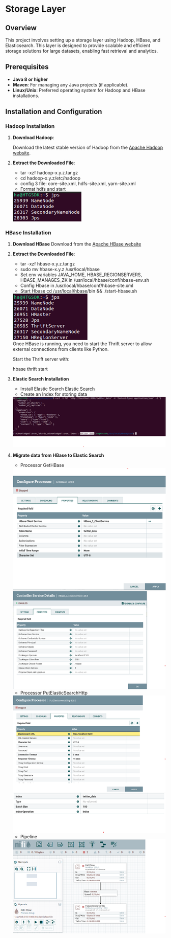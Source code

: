 # Storage Layer

## Overview

This project involves setting up a storage layer using Hadoop, HBase, and Elasticsearch. This layer is designed to provide scalable and efficient storage solutions for large datasets, enabling fast retrieval and analytics.

## Prerequisites

- **Java 8 or higher**
- **Maven**: For managing any Java projects (if applicable).
- **Linux/Unix**: Preferred operating system for Hadoop and HBase installations.

## Installation and Configuration

### Hadoop Installation

1. **Download Hadoop**:

   Download the latest stable version of Hadoop from the [Apache Hadoop website](https://hadoop.apache.org/releases.html).

2. **Extract the Downloaded File**:
   - tar -xzf hadoop-x.y.z.tar.gz
   - cd hadoop-x.y.z/etc/hadoop
   - config 3 file: core-site.xml, hdfs-site.xml, yarn-site.xml
   - Format hdfs and start

   <img src="/Img/hdfs.png" alt="HDFS">
### HBase Installation 
1. **Download HBase**
    Download from the [Apache HBase website](https://downloads.apache.org/hbase/2.5.9/)
2. **Extract the Downloaded File**:
   - tar -xzf hbase-x.y.z.tar.gz
   - sudo mv hbase-x.y.z /usr/local/hbase
   - Set env variables JAVA_HOME, HBASE_REGIONSERVERS, HBASE_MANAGES_ZK in /usr/local/hbase/conf/hbase-env.sh
   - Config Hbase in /usr/local/hbase/conf/hbase-site.xml
   - Start Hbase cd /usr/local/hbase/bin && ./start-hbase.sh
   <div style="text-align: left;">
    <img src="/Img/hbase.png" alt="HBASE" >
    </div>
   Once HBase is running, you need to start the Thrift server to allow external connections from clients like Python. 

   Start the Thrift server with: 

   hbase thrift start
3. **Elastic Search Installation**
    - Install Elastic Search [Elastic Search](https://www.elastic.co/guide/en/elasticsearch/reference/current/targz.html)
    - Create an Index for storing data
    <div style="text-align: left;">
    <img src="/Img/search5.png">
    </div>
4. **Migrate data from HBase to Elastic Search**
    - Processor GetHBase
    <img src="/Img/search1.png" >
    <img src="/Img/search2.png" >

    - Processor PutElasticSearchHttp
    <img src="/Img/search3.png" >
    <img src="/Img/search4.png" >

    - Pipeline
    <img src="/Img/search0.png" >

